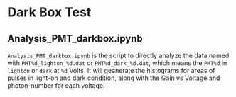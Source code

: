 # Dark Box Test
## Analysis_PMT_darkbox.ipynb
``Analysis_PMT_darkbox.ipynb`` is the script to directly analyze the data named with ``PMT%d_lighton_%d.dat`` or ``PMT%d_dark_%d.dat``, which means the ``PMT%d`` in ``lighton`` or ``dark`` at ``%d`` Volts. It will geanerate the histograms for areas of pulses in light-on and dark condition, along with the Gain vs Voltage and photon-number for each voltage.



